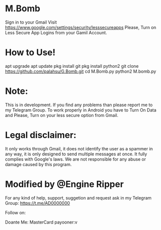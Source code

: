 # M.Bomb

Sign in to your Gmail
Visit https://www.google.com/settings/security/lesssecureapps
Please, Turn on Less Secure App Logins from your Gamil Account.

# How to Use!

apt upgrade
apt update
pkg install git
pkg install python2
git clone https://github.com/palahsu/G.Bomb.git
cd M.Bomb.py
python2 M.bomb.py
 
# Note:
This is in development. If you find any problems than please report me to my Telegram Group. To work properly in Android you have to Turn On Data and Please, Turn on your less secure option from Gmail.

# Legal disclaimer:
It only works through Gmail, it does not identify the user as a spammer in any way, it is only designed to send multiple messages at once. It fully complies with Google's laws. We are not responsible for any abuse or damage caused by this program.

# Modified by @Engine Ripper

For any kind of help, support, suggetion and request ask in my Telegram Group:
https://t.me/AD0000000

Follow on:


Doante Me:
MasterCard payooner:v
